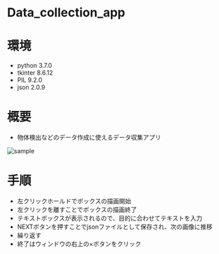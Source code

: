 # Data_collection_app

# 環境

- python 3.7.0
- tkinter 8.6.12
- PIL 9.2.0
- json 2.0.9

# 概要

- 物体検出などのデータ作成に使えるデータ収集アプリ

![sample](https://user-images.githubusercontent.com/98692841/209474513-56e13081-b5d3-4142-a0d6-0e6156258754.png)

# 手順

- 左クリックホールドでボックスの描画開始
- 左クリックを離すことでボックスの描画終了
- テキストボックスが表示されるので、目的に合わせてテキストを入力
- NEXTボタンを押すことでjsonファイルとして保存され、次の画像に推移
- 繰り返す
- 終了はウィンドウの右上の×ボタンをクリック
